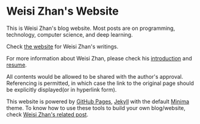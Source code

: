# Weisi Zhan's Website

This is Weisi Zhan's blog website. Most posts are on programming, technology, computer science, and deep learning. 

Check [the website](https://wszhan.github.io/) for Weisi Zhan's writings.

For more information about Weisi Zhan, please check his [introduction](https://wszhan.github.io/about/) and [resume](https://wszhan.github.io/resume/).

All contents would be allowed to be shared with the author's approval. Referencing is permitted, in which case the link to the original page should be explicitly displayed(or in hyperlink form).

This website is powered by [GitHub Pages](https://pages.github.com/), [Jekyll](https://jekyllrb.com/) with the default [Minima](https://jekyll.github.io/minima/) theme. To know how to use these tools to build your own blog/website, check [Weisi Zhan's related post](https://wszhan.github.io/2018/04/07/personal-site-with-jekyll-on-github-pages.html).